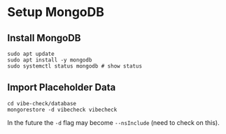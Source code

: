 # Setup MongoDB

## Install MongoDB

```
sudo apt update
sudo apt install -y mongodb
sudo systemctl status mongodb # show status
```

## Import Placeholder Data

```
cd vibe-check/database
mongorestore -d vibecheck vibecheck
```

In the future the `-d` flag may become `--nsInclude` (need to check on this).
